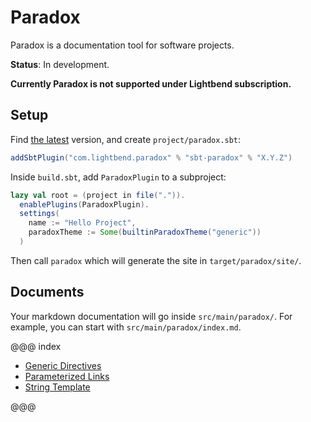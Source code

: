 # Paradox

Paradox is a documentation tool for software projects.

**Status**: In development.

**Currently Paradox is not supported under Lightbend subscription.**

## Setup

Find [the latest](https://github.com/lightbend/paradox/releases) version, and create `project/paradox.sbt`:

```scala
addSbtPlugin("com.lightbend.paradox" % "sbt-paradox" % "X.Y.Z")
```

Inside `build.sbt`, add `ParadoxPlugin` to a subproject:

```scala
lazy val root = (project in file(".")).
  enablePlugins(ParadoxPlugin).
  settings(
    name := "Hello Project",
    paradoxTheme := Some(builtinParadoxTheme("generic"))
  )
```

Then call `paradox` which will generate the site in `target/paradox/site/`.

## Documents

Your markdown documentation will go inside `src/main/paradox/`. For example, you can start with `src/main/paradox/index.md`.

@@@ index

* [Generic Directives](features/genericDirective.md)
* [Parameterized Links](features/paramLinks.md)
* [String Template](features/stringTemplate.md)

@@@